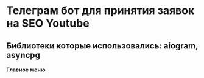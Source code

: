 # Телеграм бот для принятия заявок на SEO Youtube
## Библиотеки которые использовались: aiogram, asyncpg
<b>Главное меню</b>

